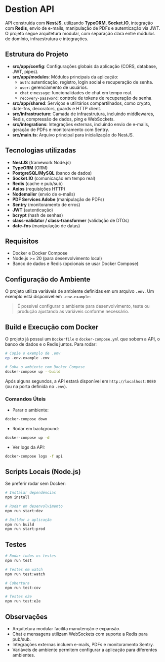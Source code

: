 # Destion API

API construída com **NestJS**, utilizando **TypeORM**, **Socket.IO**, integração com **Redis**, envio de e-mails, manipulação de PDFs e autenticação via JWT. O projeto segue arquitetura modular, com separação clara entre módulos de domínio, infraestrutura e integrações.

## Estrutura do Projeto

- **src/app/config**: Configurações globais da aplicação (CORS, database, JWT, pipes).  
- **src/app/modules**: Módulos principais da aplicação:  
  - `auth`: autenticação, registro, login social e recuperação de senha.  
  - `user`: gerenciamento de usuários.  
  - `chat` e `message`: funcionalidades de chat em tempo real.  
  - `recovery-password`: controle de tokens de recuperação de senha.  
- **src/app/shared**: Serviços e utilitários compartilhados, como crypto, date-fns, decorators, guards e HTTP client.  
- **src/infrastructure**: Camada de infraestrutura, incluindo middlewares, Redis, compressão de dados, ping e WebSockets.  
- **src/integrations**: Integrações externas, incluindo envio de e-mails, geração de PDFs e monitoramento com Sentry.  
- **src/main.ts**: Arquivo principal para inicialização do NestJS.

## Tecnologias utilizadas

- **NestJS** (framework Node.js)
- **TypeORM** (ORM)
- **PostgreSQL/MySQL** (banco de dados)
- **Socket.IO** (comunicação em tempo real)
- **Redis** (cache e pub/sub)
- **Axios** (requisições HTTP)
- **Nodemailer** (envio de e-mails)
- **PDF Services Adobe** (manipulação de PDFs)
- **Sentry** (monitoramento de erros)
- **JWT** (autenticação)
- **bcrypt** (hash de senhas)
- **class-validator / class-transformer** (validação de DTOs)
- **date-fns** (manipulação de datas)

## Requisitos

- Docker e Docker Compose  
- Node.js >= 20 (para desenvolvimento local)  
- Banco de dados e Redis (opcionais se usar Docker Compose)  

## Configuração do Ambiente

O projeto utiliza variáveis de ambiente definidas em um arquivo `.env`. Um exemplo está disponível em `.env.example`:

> É possível configurar o ambiente para desenvolvimento, teste ou produção ajustando as variáveis conforme necessário.

## Build e Execução com Docker

O projeto já possui um `Dockerfile` e `docker-compose.yml` que sobem a API, o banco de dados e o Redis juntos. Para rodar:

```bash
# Copie o exemplo de .env
cp .env.example .env

# Suba o ambiente com Docker Compose
docker-compose up --build
```

Após alguns segundos, a API estará disponível em `http://localhost:8080` (ou na porta definida no `.env`).

### Comandos Úteis

- Parar o ambiente:

```bash
docker-compose down
```

- Rodar em background:

```bash
docker-compose up -d
```

- Ver logs da API:

```bash
docker-compose logs -f api
```

## Scripts Locais (Node.js)

Se preferir rodar sem Docker:

```bash
# Instalar dependências
npm install

# Rodar em desenvolvimento
npm run start:dev

# Buildar a aplicação
npm run build
npm run start:prod
```

## Testes

```bash
# Rodar todos os testes
npm run test

# Testes em watch
npm run test:watch

# Cobertura
npm run test:cov

# Testes e2e
npm run test:e2e
```

## Observações

- Arquitetura modular facilita manutenção e expansão.  
- Chat e mensagens utilizam WebSockets com suporte a Redis para pub/sub.  
- Integrações externas incluem e-mails, PDFs e monitoramento Sentry.  
- Variáveis de ambiente permitem configurar a aplicação para diferentes ambientes.

